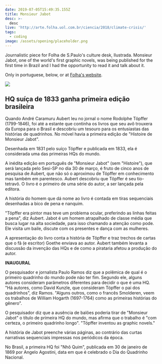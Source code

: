 ```yaml
---
date: 2019-07-05T15:49:35.155Z
title: Monsieur Jabot
desc: >-
  desc
live: 'http://arte.folha.uol.com.br/ciencia/2018/climate-crisis/'
tags:
  - coding
image: /assets/opening/placeholder.png
---
```


Journalistic piece for Folha de S.Paulo's culture desk, Ilustrada. Monsieur Jabot, one of the world's first graphic novels, was being published for the first time in Brazil and I had the opportunity to read it and talk about it.

Only in portuguese, below, or at [Folha's website](https://www1.folha.uol.com.br/ilustrada/2017/03/1869069-hq-suica-de-1833-ganha-primeira-edicao-brasileira.shtml).

![](/jabot.jpeg)

## HQ suíça de 1833 ganha primeira edição brasileira

Quando André Caramuru Aubert leu no jornal o nome Rodolphe Töpffer (1799-1846), foi até a estante que continha os livros que seu avô trouxera da Europa para o Brasil e descobriu um tesouro para os entusiastas das histórias de quadrinhos. No móvel havia a primeira edição de "Histoire de Monsieur Jabot".

Desenhada em 1831 pelo suíço Töpffer e publicada em 1833, ela é considerada uma das primeiras HQs do mundo.

A inédita edição em português de "Monsieur Jabot" (sem "Histoire"), que será lançada pelo Sesi-SP no dia 30 de março, é fruto de cinco anos de pesquisa de Aubert, que não só o aproximou de Töpffer em conhecimento mas também em parentesco. Aubert descobriu que Töpffer é seu tio-tetravô. O livro é o primeiro de uma série do autor, a ser lançada pela editora.

A história do homem que dá nome ao livro é contada em tiras sequenciais desenhadas a bico de pena e nanquim.

"Töpffer era pintor mas teve um problema ocular, preferindo as linhas feitas a pena", diz Aubert. Jabot é um homem atrapalhado de classe média que busca lugar na alta sociedade, para isso chamando a atenção como pode. Ele visita um baile, discute com os presentes e dança com as mulheres.

A apresentação do livro conta a história de Töpffer e traz trechos de cartas que o fã (e escritor) Goethe enviava ao autor. Aubert também levanta a discussão da invenção das HQs e de como a pirataria afetou a produção do autor.

**INAUGURAL**

O pesquisador e jornalista Paulo Ramos diz que a polêmica de qual é o primeiro quadrinho do mundo pode não ter fim. Segundo ele, alguns autores consideram parâmetros diferentes para decidir o que é uma HQ. "Há autores, como David Kunzle, que consideram Töpffer o pai dos quadrinhos", diz Ramos. "Alguns outros, como o francês Smolderen, veem os trabalhos de William Hogarth (1697-1764) como as primeiras histórias do gênero".

O pesquisador diz que a ausência de balões poderia tirar de "Monsieur Jabot" o título de primeira HQ do mundo, mas afirma que o trabalho é "com certeza, o primeiro quadrinho longo". "Töpffer inventou as graphic novels."

A história de Jabot preenche várias páginas, ao contrário das curtas narrativas sequenciais impressas nos periódicos da época.

No Brasil, a primeira HQ foi "Nhô Quim", publicada em 30 de janeiro de 1869 por Angelo Agostini, data em que é celebrado o Dia do Quadrinho Nacional.